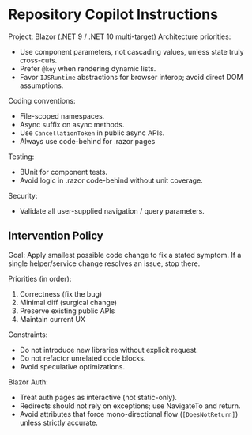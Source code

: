# Repository Copilot Instructions

Project: Blazor (.NET 9 / .NET 10 multi-target)
Architecture priorities:
- Use component parameters, not cascading values, unless state truly cross-cuts.
- Prefer `@key` when rendering dynamic lists.
- Favor `IJSRuntime` abstractions for browser interop; avoid direct DOM assumptions.

Coding conventions:
- File-scoped namespaces.
- Async suffix on async methods.
- Use `CancellationToken` in public async APIs.
- Always use code-behind for .razor pages

Testing:
- BUnit for component tests.
- Avoid logic in .razor code-behind without unit coverage.

Security:
- Validate all user-supplied navigation / query parameters.

## Intervention Policy
Goal: Apply smallest possible code change to fix a stated symptom. 
If a single helper/service change resolves an issue, stop there.

Priorities (in order): 
1. Correctness (fix the bug)
2. Minimal diff (surgical change)
3. Preserve existing public APIs
4. Maintain current UX

Constraints:
- Do not introduce new libraries without explicit request.
- Do not refactor unrelated code blocks.
- Avoid speculative optimizations.

Blazor Auth:
- Treat auth pages as interactive (not static-only).
- Redirects should not rely on exceptions; use NavigateTo and return.
- Avoid attributes that force mono-directional flow (`[DoesNotReturn]`) unless strictly accurate.

